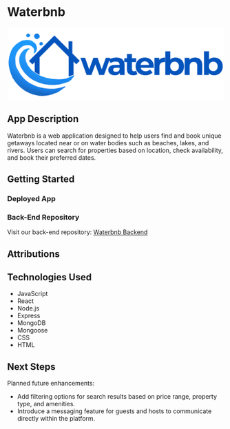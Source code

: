 # Waterbnb
![Waterbnb Logo](./public/images/main-logo.png)

## App Description
Waterbnb is a web application designed to help users find and book unique getaways located near or on water bodies such as beaches, lakes, and rivers. Users can search for properties based on location, check availability, and book their preferred dates.

## Getting Started
### Deployed App
<!-- Check it out live!: [Waterbnb] -->

### Back-End Repository
Visit our back-end repository: [Waterbnb Backend](link-to-backend-repo)

## Attributions


## Technologies Used
- JavaScript
- React
- Node.js
- Express
- MongoDB
- Mongoose
- CSS
- HTML

## Next Steps
Planned future enhancements:
- Add filtering options for search results based on price range, property type, and amenities.
- Introduce a messaging feature for guests and hosts to communicate directly within the platform.

